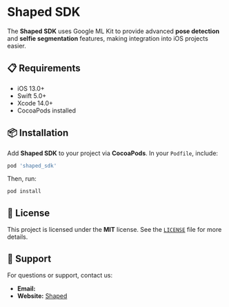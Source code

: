 # Shaped SDK

The **Shaped SDK** uses Google ML Kit to provide advanced **pose detection** and **selfie segmentation** features, making integration into iOS projects easier.

## 📋 Requirements

- iOS 13.0+
- Swift 5.0+
- Xcode 14.0+
- CocoaPods installed

## 📦 Installation

Add **Shaped SDK** to your project via **CocoaPods**. In your `Podfile`, include:

```ruby
pod 'shaped_sdk'
```

Then, run:

```sh
pod install
```

## 📄 License

This project is licensed under the **MIT** license. See the [`LICENSE`](sdk/ios/LICENSE) file for more details.

## 📧 Support

For questions or support, contact us:
- **Email:** 
- **Website:** [Shaped](https://web.shaped.com.br)
